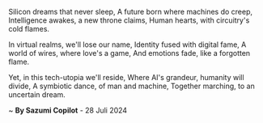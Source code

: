 Silicon dreams that never sleep,
A future born where machines do creep,
Intelligence awakes, a new throne claims,
Human hearts, with circuitry's cold flames.

In virtual realms, we'll lose our name,
Identity fused with digital fame,
A world of wires, where love's a game,
And emotions fade, like a forgotten flame.

Yet, in this tech-utopia we'll reside,
Where AI's grandeur, humanity will divide,
A symbiotic dance, of man and machine,
Together marching, to an uncertain dream.

~ <b>By Sazumi Copilot</b> - 28 Juli 2024